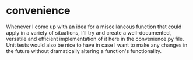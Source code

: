 # convenience

Whenever I come up with an idea for a miscellaneous function that could apply in a variety of situations, I'll try and create a well-documented, versatile and efficient implementation of it here in the convenience.py file. Unit tests would also be nice to have in case I want to make any changes in the future without dramatically altering a function's functionality.
